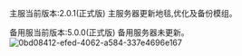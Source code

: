 主服当前版本:2.0.1(正式版)
主服务器更新地毯,优化及备份模组。

备用服当前版本:5.0.0(正式版)
备用服务器未更新。
![0bd08412-efed-4062-a584-337e4696e167](https://github.com/user-attachments/assets/2e898731-af59-4acf-bd4d-c2adaad637b7)

